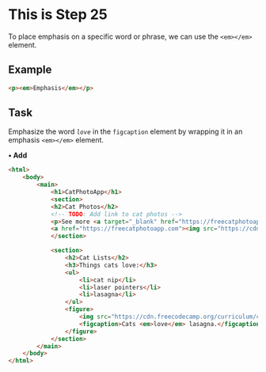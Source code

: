 # This is Step 25

To place emphasis on a specific word or phrase, we can use the `<em></em>` element.

## Example
```HTML
<p><em>Emphasis</em></p>
```
## Task 
Emphasize the word *`love`* in the `figcaption` element by wrapping it in an emphasis `<em></em>` element.

**• Add**

```HTML
<html>
    <body>
        <main>
            <h1>CatPhotoApp</h1>
            <section>
            <h2>Cat Photos</h2>
            <!-- TODO: Add link to cat photos -->
            <p>See more <a target="_blank" href="https://freecatphotoapp.com">cat photos</a> in our gallery.</p>
            <a href="https://freecatphotoapp.com"><img src="https://cdn.freecodecamp.org/curriculum/cat-photo-app/relaxing-cat.jpg" alt="A cute orange cat lying on its back."></a>
            </section>

            <section>
                <h2>Cat Lists</h2>
                <h3>Things cats love:</h3>
                <ul>
                    <li>cat nip</li>
                    <li>laser pointers</li>
                    <li>lasagna</li>
                </ul>
                <figure>
                    <img src="https://cdn.freecodecamp.org/curriculum/cat-photo-app/lasagna.jpg" alt="A slice of lasagna on a plate.">
                    <figcaption>Cats <em>love</em> lasagna.</figcaption> <!-- Add Here -->
                </figure>     
            </section>
        </main>
    </body>
</html>

```


